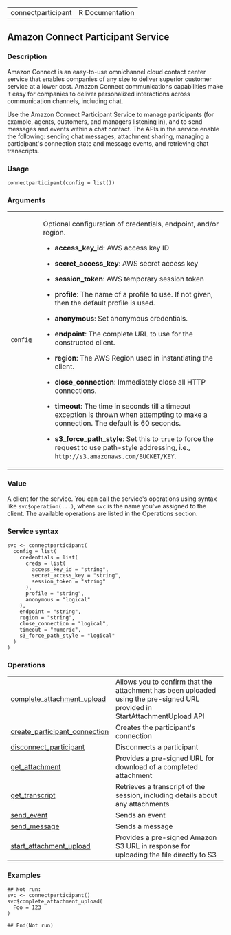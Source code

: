 <table style="width: 100%;">
<tbody>
<tr class="odd">
<td>connectparticipant</td>
<td style="text-align: right;">R Documentation</td>
</tr>
</tbody>
</table>

## Amazon Connect Participant Service

### Description

Amazon Connect is an easy-to-use omnichannel cloud contact center
service that enables companies of any size to deliver superior customer
service at a lower cost. Amazon Connect communications capabilities make
it easy for companies to deliver personalized interactions across
communication channels, including chat.

Use the Amazon Connect Participant Service to manage participants (for
example, agents, customers, and managers listening in), and to send
messages and events within a chat contact. The APIs in the service
enable the following: sending chat messages, attachment sharing,
managing a participant's connection state and message events, and
retrieving chat transcripts.

### Usage

    connectparticipant(config = list())

### Arguments

<table>
<colgroup>
<col style="width: 15%" />
<col style="width: 85%" />
</colgroup>
<tbody>
<tr class="odd">
<td><code id="connectparticipant_:_config">config</code></td>
<td><p>Optional configuration of credentials, endpoint, and/or
region.</p>
<ul>
<li><p><strong>access_key_id</strong>: AWS access key ID</p></li>
<li><p><strong>secret_access_key</strong>: AWS secret access
key</p></li>
<li><p><strong>session_token</strong>: AWS temporary session
token</p></li>
<li><p><strong>profile</strong>: The name of a profile to use. If not
given, then the default profile is used.</p></li>
<li><p><strong>anonymous</strong>: Set anonymous credentials.</p></li>
<li><p><strong>endpoint</strong>: The complete URL to use for the
constructed client.</p></li>
<li><p><strong>region</strong>: The AWS Region used in instantiating the
client.</p></li>
<li><p><strong>close_connection</strong>: Immediately close all HTTP
connections.</p></li>
<li><p><strong>timeout</strong>: The time in seconds till a timeout
exception is thrown when attempting to make a connection. The default is
60 seconds.</p></li>
<li><p><strong>s3_force_path_style</strong>: Set this to
<code>true</code> to force the request to use path-style addressing,
i.e., <code
style="white-space: pre;">⁠http://s3.amazonaws.com/BUCKET/KEY⁠</code>.</p></li>
</ul></td>
</tr>
</tbody>
</table>

### Value

A client for the service. You can call the service's operations using
syntax like `svc$operation(...)`, where `svc` is the name you've
assigned to the client. The available operations are listed in the
Operations section.

### Service syntax

    svc <- connectparticipant(
      config = list(
        credentials = list(
          creds = list(
            access_key_id = "string",
            secret_access_key = "string",
            session_token = "string"
          ),
          profile = "string",
          anonymous = "logical"
        ),
        endpoint = "string",
        region = "string",
        close_connection = "logical",
        timeout = "numeric",
        s3_force_path_style = "logical"
      )
    )

### Operations

<table>
<tbody>
<tr class="odd">
<td style="text-align: left;"><a href="../connectparticipant_complete_attachment_upload/"> complete_attachment_upload </a></td>
<td style="text-align: left;">Allows you to confirm that the attachment
has been uploaded using the pre-signed URL provided in
StartAttachmentUpload API</td>
</tr>
<tr class="even">
<td style="text-align: left;"><a href="../connectparticipant_create_participant_connection/"> create_participant_connection </a></td>
<td style="text-align: left;">Creates the participant's connection</td>
</tr>
<tr class="odd">
<td style="text-align: left;"><a href="../connectparticipant_disconnect_participant/"> disconnect_participant </a></td>
<td style="text-align: left;">Disconnects a participant</td>
</tr>
<tr class="even">
<td style="text-align: left;"><a href="../connectparticipant_get_attachment/"> get_attachment </a></td>
<td style="text-align: left;">Provides a pre-signed URL for download of
a completed attachment</td>
</tr>
<tr class="odd">
<td style="text-align: left;"><a href="../connectparticipant_get_transcript/"> get_transcript </a></td>
<td style="text-align: left;">Retrieves a transcript of the session,
including details about any attachments</td>
</tr>
<tr class="even">
<td style="text-align: left;"><a href="../connectparticipant_send_event/"> send_event </a></td>
<td style="text-align: left;">Sends an event</td>
</tr>
<tr class="odd">
<td style="text-align: left;"><a href="../connectparticipant_send_message/"> send_message </a></td>
<td style="text-align: left;">Sends a message</td>
</tr>
<tr class="even">
<td style="text-align: left;"><a href="../connectparticipant_start_attachment_upload/"> start_attachment_upload </a></td>
<td style="text-align: left;">Provides a pre-signed Amazon S3 URL in
response for uploading the file directly to S3</td>
</tr>
</tbody>
</table>

### Examples

    ## Not run: 
    svc <- connectparticipant()
    svc$complete_attachment_upload(
      Foo = 123
    )

    ## End(Not run)
